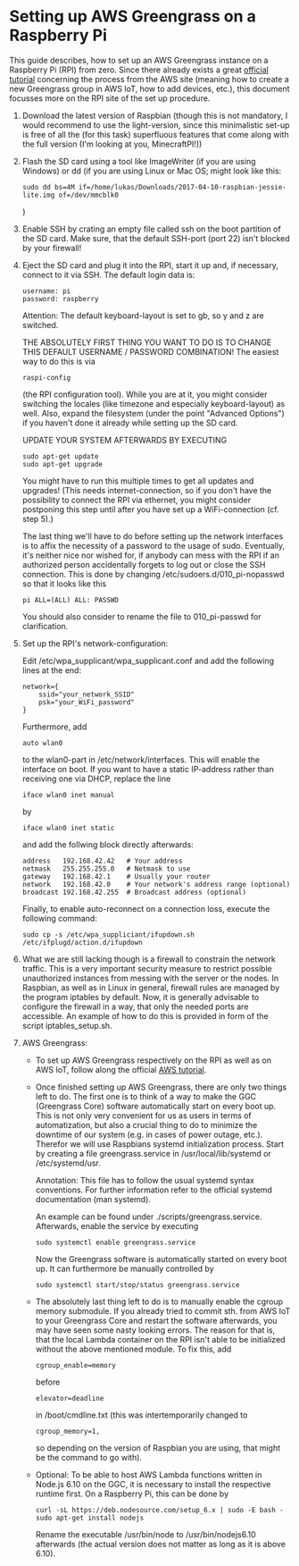 # Setting up AWS Greengrass on a Raspberry Pi

This guide describes, how to set up an AWS Greengrass instance on a Raspberry Pi
(RPI) from zero. Since there already exists a great [official tutorial](http://docs.aws.amazon.com/de_de/greengrass/latest/developerguide/gg-tutorial-rpi.html#gg-tutorial-rpi-set-up-pi)
concerning the process from the AWS site (meaning how to create a new Greengrass
group in AWS IoT, how to add devices, etc.), this document focusses more on the
RPI site of the set up procedure.

1.  Download the latest version of Raspbian (though this is not mandatory, I
    would recommend to use the light-version, since this minimalistic set-up
    is free of all the (for this task) superfluous features that come along
    with the full version (I'm looking at you, MinecraftPI!))

2.  Flash the SD card using a tool like ImageWriter (if you are using Windows)
    or dd (if you are using Linux or Mac OS; might look like this:

        sudo dd bs=4M if=/home/lukas/Downloads/2017-04-10-raspbian-jessie-lite.img of=/dev/mmcblk0

    )

3.  Enable SSH by crating an empty file called ssh on the boot partition of
    the SD card. Make sure, that the default SSH-port (port 22) isn't blocked
    by your firewall!

4.  Eject the SD card and plug it into the RPI, start it up and, if necessary,
    connect to it via SSH. The default login data is:

        username: pi
        password: raspberry

    Attention: The default keyboard-layout is set to gb, so y and z are switched.

    THE ABSOLUTELY FIRST THING YOU WANT TO DO IS TO CHANGE THIS DEFAULT
    USERNAME / PASSWORD COMBINATION! The easiest way to do this is via

        raspi-config

    (the RPI configuration tool). While you are at it, you might consider
    switching the locales (like timezone and especially keyboard-layout) as
    well. Also, expand the filesystem (under the point "Advanced Options") if
    you haven't done it already while setting up the SD card.

    UPDATE YOUR SYSTEM AFTERWARDS BY EXECUTING

        sudo apt-get update
        sudo apt-get upgrade

    You might have to run this multiple times to get all updates and upgrades!
    (This needs internet-connection, so if you don't have the possibility to
    connect the RPI via ethernet, you might consider postponing this step until
    after you have set up a WiFi-connection (cf. step 5).)

    The last thing we'll have to do before setting up the network interfaces
    is to affix the necessity of a password to the usage of sudo. Eventually,
    it's neither nice nor wished for, if anybody can mess with the RPI if
    an authorized person accidentally forgets to log out or close the SSH
    connection. This is done by changing /etc/sudoers.d/010_pi-nopasswd so
    that it looks like this

        pi ALL=(ALL) ALL: PASSWD

    You should also consider to rename the file to 010_pi-passwd for
    clarification.

5.  Set up the RPI's network-configuration:

    Edit /etc/wpa_supplicant/wpa_supplicant.conf and add the following lines
    at the end:

        network={
            ssid="your_network_SSID"
            psk="your_WiFi_password"
        }

    Furthermore, add

        auto wlan0

    to the wlan0-part in /etc/network/interfaces. This will enable the
    interface on boot. If you want to have a static IP-address rather than
    receiving one via DHCP, replace the line

        iface wlan0 inet manual

    by

        iface wlan0 inet static

    and add the follwing block directly afterwards:

        address   192.168.42.42   # Your address
        netmask   255.255.255.0   # Netmask to use
        gateway   192.168.42.1    # Usually your router
        network   192.168.42.0    # Your network's address range (optional)
        broadcast 192.168.42.255  # Broadcast address (optional)

    Finally, to enable auto-reconnect on a connection loss,
    execute the following command:

        sudo cp -s /etc/wpa_suppliciant/ifupdown.sh /etc/ifplugd/action.d/ifupdown

6.  What we are still lacking though is a firewall to constrain the network
    traffic. This is a very important security measure to restrict possible
    unauthorized instances from messing with the server or the nodes. In
    Raspbian, as well as in Linux in general, firewall rules are managed by
    the program iptables by default. Now, it is generally advisable to configure
    the firewall in a way, that only the needed ports are accessible. An example
    of how to do this is provided in form of the script iptables_setup.sh.

7. AWS Greengrass:
    -   To set up AWS Greengrass respectively on the RPI as well as on AWS IoT,
        follow along the official [AWS tutorial](http://docs.aws.amazon.com/de_de/greengrass/latest/developerguide/gg-tutorial-rpi.html#gg-tutorial-rpi-set-up-pi).

    -   Once finished setting up AWS Greengrass, there are only two things left
        to do. The first one is to think of a way to make the GGC (Greengrass
        Core) software automatically start on every boot up. This is not only
        very convenient for us as users in terms of automatization, but also a
        crucial thing to do to minimize the downtime of our system (e.g. in
        cases of power outage, etc.).
        Therefor we will use Raspbians systemd initialization process. Start by
        creating a file greengrass.service in /usr/local/lib/systemd or
        /etc/systemd/usr.

        Annotation: This file has to follow the usual systemd syntax conventions.
        For further information refer to the official systemd documentation
        (man systemd).

        An example can be found under ./scripts/greengrass.service. Afterwards,
        enable the service by executing

            sudo systemctl enable greengrass.service

        Now the Greengrass software is automatically started on every boot up.
        It can furthermore be manually controlled by

            sudo systemctl start/stop/status greengrass.service

    -   The absolutely last thing left to do is to manually enable the cgroup
        memory submodule. If you already tried to commit sth. from AWS IoT to
        your Greengrass Core and restart the software afterwards, you may have
        seen some nasty looking errors. The reason for that is, that the local
        Lambda container on the RPI isn't able to be initialized without the
        above mentioned module. To fix this, add

            cgroup_enable=memory

        before

            elevator=deadline

        in /boot/cmdline.txt (this was intertemporarily changed to

            cgroup_memory=1,

        so depending on the version of Raspbian you are using, that might be the
        command to go with).

    -   Optional: To be able to host AWS Lambda functions written in Node.js 6.10
        on the GGC, it is necessary to install the respective runtime first. On
        a Raspberry Pi, this can be done by

            curl -sL https://deb.nodesource.com/setup_6.x | sudo -E bash -
            sudo apt-get install nodejs

        Rename the executable /usr/bin/node to /usr/bin/nodejs6.10 afterwards
        (the actual version does not matter as long as it is above 6.10).
